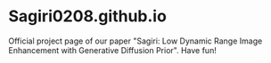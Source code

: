 # Sagiri0208.github.io
Official project page of our paper "Sagiri: Low Dynamic Range Image Enhancement with Generative Diffusion Prior". Have fun!
